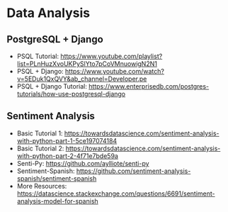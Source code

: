 # Data Analysis

## PostgreSQL + Django
- PSQL Tutorial: https://www.youtube.com/playlist?list=PLnHuzXvoUKPySlYto7pCoVMnuowigN2N1
- PSQL + Django: https://www.youtube.com/watch?v=5EDuk1QxQVY&ab_channel=Developer.pe
- PSQL + Django Tutorial: https://www.enterprisedb.com/postgres-tutorials/how-use-postgresql-django

## Sentiment Analysis
- Basic Tutorial 1: https://towardsdatascience.com/sentiment-analysis-with-python-part-1-5ce197074184
- Basic Tutorial 2: https://towardsdatascience.com/sentiment-analysis-with-python-part-2-4f71e7bde59a
- Senti-Py: https://github.com/aylliote/senti-py
- Sentiment-Spanish: https://github.com/sentiment-analysis-spanish/sentiment-spanish
- More Resources: https://datascience.stackexchange.com/questions/6691/sentiment-analysis-model-for-spanish
